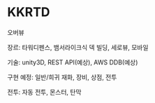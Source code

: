 # KKRTD


오버뷰

장르: 타워디펜스, 뱀서라이크식 덱 빌딩, 세로뷰, 모바일


기술: unity3D, REST API(예상), AWS DDB(예상)

구현 예정: 일반/희귀 재화, 장비, 상점, 전투

전투: 자동 전투, 몬스터, 탄막
